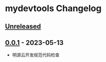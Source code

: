 <!-- Keep a Changelog guide -> https://keepachangelog.com -->

# mydevtools Changelog

## [Unreleased]

## [0.0.1] - 2023-05-13
- 明源云开发规范代码检查

[Unreleased]: https://github.com/h598937749/mydevtools/compare/v0.0.1...HEAD

[0.0.1]: https://github.com/h598937749/mydevtools/commits/v0.0.1

[Unreleased]: https://github.com/h598937749/mydevtools/compare/v0.0.1...HEAD

[0.0.1]: https://github.com/h598937749/mydevtools/commits/v0.0.1
